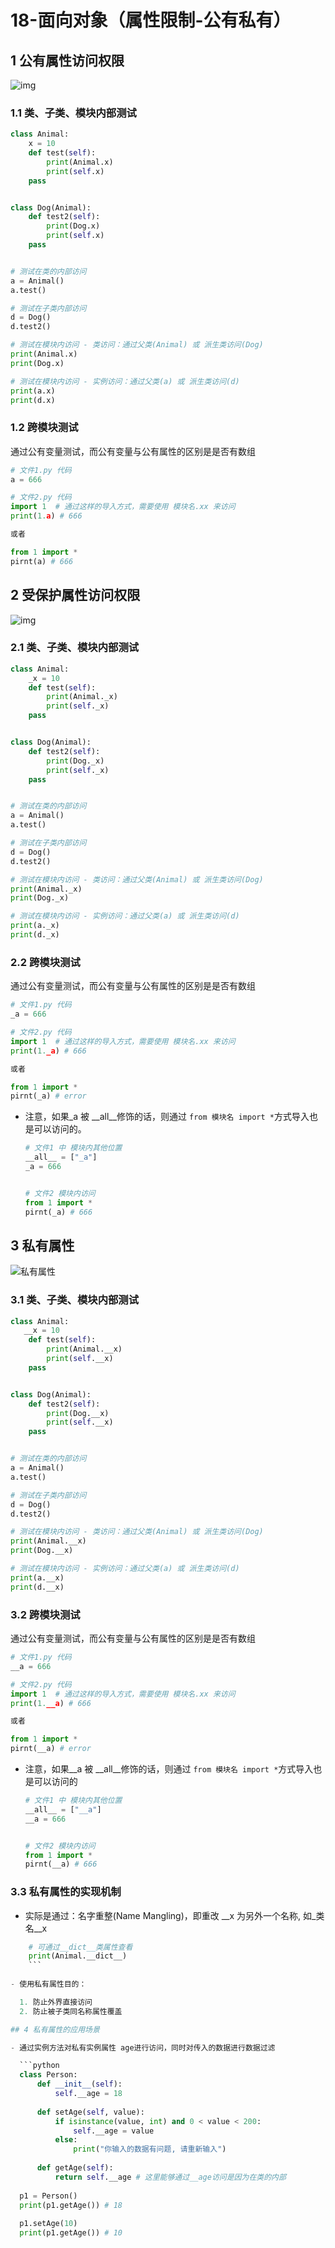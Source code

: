 # 18-面向对象（属性限制-公有私有）

## 1 公有属性访问权限

![img](.\res\公有属性访问权限.webp)

### 1.1 类、子类、模块内部测试

```python
class Animal:
    x = 10
    def test(self):
        print(Animal.x)
        print(self.x)
    pass


class Dog(Animal):
    def test2(self):
        print(Dog.x)
        print(self.x)
    pass


# 测试在类的内部访问
a = Animal()
a.test()

# 测试在子类内部访问
d = Dog()
d.test2()

# 测试在模块内访问 - 类访问：通过父类(Animal) 或 派生类访问(Dog)
print(Animal.x)
print(Dog.x)

# 测试在模块内访问 - 实例访问：通过父类(a) 或 派生类访问(d)
print(a.x)
print(d.x)
```

### 1.2 跨模块测试

 通过公有变量测试，而公有变量与公有属性的区别是是否有数组

```python
# 文件1.py 代码
a = 666

# 文件2.py 代码
import 1  # 通过这样的导入方式，需要使用 模块名.xx 来访问
print(1.a) # 666

或者

from 1 import *
pirnt(a) # 666
```

## 2 受保护属性访问权限

![img](.\res\受保护属性访问权限.webp)

### 2.1 类、子类、模块内部测试

```python
class Animal:
    _x = 10
    def test(self):
        print(Animal._x)
        print(self._x)
    pass


class Dog(Animal):
    def test2(self):
        print(Dog._x)
        print(self._x)
    pass


# 测试在类的内部访问
a = Animal()
a.test()

# 测试在子类内部访问
d = Dog()
d.test2()

# 测试在模块内访问 - 类访问：通过父类(Animal) 或 派生类访问(Dog)
print(Animal._x)
print(Dog._x)

# 测试在模块内访问 - 实例访问：通过父类(a) 或 派生类访问(d)
print(a._x)
print(d._x)
```

### 2.2 跨模块测试

 通过公有变量测试，而公有变量与公有属性的区别是是否有数组

```python
# 文件1.py 代码
_a = 666

# 文件2.py 代码
import 1  # 通过这样的导入方式，需要使用 模块名.xx 来访问
print(1._a) # 666

或者

from 1 import *
pirnt(_a) # error
```

- 注意，如果_a 被 __all__修饰的话，则通过 `from 模块名 import *`方式导入也是可以访问的。

  ```python
  # 文件1 中 模块内其他位置
  __all__ = ["_a"]
  _a = 666
  
  
  # 文件2 模块内访问
  from 1 import *
  pirnt(_a) # 666
  ```

## 3 私有属性

![私有属性](./res/私有属性.png)

### 3.1 类、子类、模块内部测试

```python
class Animal:
   __x = 10
    def test(self):
        print(Animal.__x)
        print(self.__x)
    pass


class Dog(Animal):
    def test2(self):
        print(Dog.__x)
        print(self.__x)
    pass


# 测试在类的内部访问
a = Animal()
a.test()

# 测试在子类内部访问
d = Dog()
d.test2()

# 测试在模块内访问 - 类访问：通过父类(Animal) 或 派生类访问(Dog)
print(Animal.__x)
print(Dog.__x)

# 测试在模块内访问 - 实例访问：通过父类(a) 或 派生类访问(d)
print(a.__x)
print(d.__x)
```

### 3.2 跨模块测试

通过公有变量测试，而公有变量与公有属性的区别是是否有数组

```python
# 文件1.py 代码
__a = 666

# 文件2.py 代码
import 1  # 通过这样的导入方式，需要使用 模块名.xx 来访问
print(1.__a) # 666

或者

from 1 import *
pirnt(__a) # error
```

- 注意，如果__a 被 __all__修饰的话，则通过 `from 模块名 import *`方式导入也是可以访问的

  ```python
  # 文件1 中 模块内其他位置
  __all__ = ["__a"]
  __a = 666
  
  
  # 文件2 模块内访问
  from 1 import *
  pirnt(__a) # 666
  ```

### 3.3 私有属性的实现机制

  - 实际是通过：名字重整(Name Mangling)，即重改 __x 为另外一个名称, 如_类名__x
    
```python
    # 可通过__dict__类属性查看
    print(Animal.__dict__)
    ```
    
- 使用私有属性目的：

  1. 防止外界直接访问
  2. 防止被子类同名称属性覆盖

## 4 私有属性的应用场景

- 通过实例方法对私有实例属性 age进行访问，同时对传入的数据进行数据过滤

  ```python
  class Person:
      def __init__(self):
          self.__age = 18
  
      def setAge(self, value):
          if isinstance(value, int) and 0 < value < 200:
              self.__age = value
          else:
              print("你输入的数据有问题, 请重新输入")
  
      def getAge(self):
          return self.__age # 这里能够通过__age访问是因为在类的内部
  
  p1 = Person()
  print(p1.getAge()) # 18
  
  p1.setAge(10)
  print(p1.getAge()) # 10
  ```